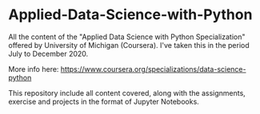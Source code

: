 # Applied-Data-Science-with-Python
All the content of the "Applied Data Science with Python Specialization" offered by University of Michigan (Coursera). I've taken this in the period July to December 2020. 

More info here: https://www.coursera.org/specializations/data-science-python

This repository include all content covered, along with the assignments, exercise and projects in the format of Jupyter Notebooks.
